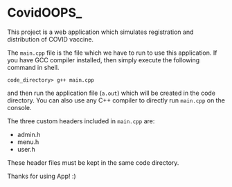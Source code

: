 # CovidOOPS_

This project is a web application which simulates registration and distribution of COVID vaccine.

The `main.cpp` file is the file which we have to run to use this application. If you have GCC compiler installed, then simply execute the following command in shell.

```
code_directory> g++ main.cpp
```

and then run the application file (`a.out`) which will be created in the code directory. You can also use any C++ compiler to directly run `main.cpp` on the console.

The three custom headers included in `main.cpp` are:

- admin.h
- menu.h
- user.h

These header files must be kept in the same code directory.

Thanks for using App!  :)
